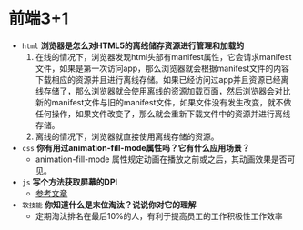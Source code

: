 # 前端3+1
- `html` **浏览器是怎么对HTML5的离线储存资源进行管理和加载的**
  1. 在线的情况下，浏览器发现html头部有manifest属性，它会请求manifest文件，如果是第一次访问app，那么浏览器就会根据manifest文件的内容下载相应的资源并且进行离线存储。如果已经访问过app并且资源已经离线存储了，那么浏览器就会使用离线的资源加载页面，然后浏览器会对比新的manifest文件与旧的manifest文件，如果文件没有发生改变，就不做任何操作，如果文件改变了，那么就会重新下载文件中的资源并进行离线存储。
  2. 离线的情况下，浏览器就直接使用离线存储的资源。
- `css` **你有用过animation-fill-mode属性吗？它有什么应用场景？**
  - animation-fill-mode 属性规定动画在播放之前或之后，其动画效果是否可见。
- `js` **写个方法获取屏幕的DPI**
  - [参考文章](https://blog.csdn.net/xqdak/article/details/5453499)
- `软技能` **你知道什么是末位淘汰？说说你对它的理解**
  - 定期淘汰排名在最后10%的人，有利于提高员工的工作积极性工作效率